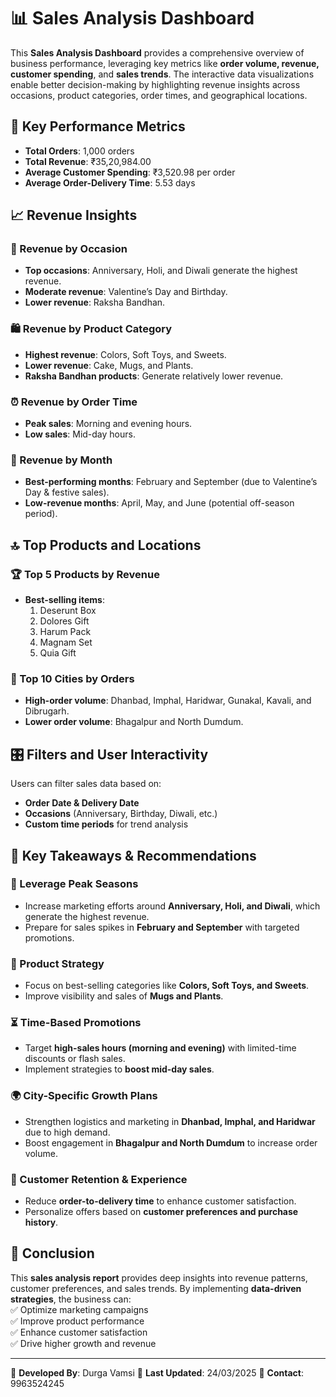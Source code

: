 # 📊 Sales Analysis Dashboard  

This **Sales Analysis Dashboard** provides a comprehensive overview of business performance, leveraging key metrics like **order volume, revenue, customer spending**, and **sales trends**. The interactive data visualizations enable better decision-making by highlighting revenue insights across occasions, product categories, order times, and geographical locations.  

## 📌 Key Performance Metrics  
- **Total Orders**: 1,000 orders  
- **Total Revenue**: ₹35,20,984.00  
- **Average Customer Spending**: ₹3,520.98 per order  
- **Average Order-Delivery Time**: 5.53 days  

## 📈 Revenue Insights  

### 🎉 Revenue by Occasion  
- **Top occasions**: Anniversary, Holi, and Diwali generate the highest revenue.  
- **Moderate revenue**: Valentine’s Day and Birthday.  
- **Lower revenue**: Raksha Bandhan.  

### 🛍️ Revenue by Product Category  
- **Highest revenue**: Colors, Soft Toys, and Sweets.  
- **Lower revenue**: Cake, Mugs, and Plants.  
- **Raksha Bandhan products**: Generate relatively lower revenue.  

### ⏰ Revenue by Order Time  
- **Peak sales**: Morning and evening hours.  
- **Low sales**: Mid-day hours.  

### 📆 Revenue by Month  
- **Best-performing months**: February and September (due to Valentine’s Day & festive sales).  
- **Low-revenue months**: April, May, and June (potential off-season period).  

## 🔝 Top Products and Locations  

### 🏆 Top 5 Products by Revenue  
- **Best-selling items**:  
  1. Deserunt Box  
  2. Dolores Gift  
  3. Harum Pack  
  4. Magnam Set  
  5. Quia Gift  

### 📍 Top 10 Cities by Orders  
- **High-order volume**: Dhanbad, Imphal, Haridwar, Gunakal, Kavali, and Dibrugarh.  
- **Lower order volume**: Bhagalpur and North Dumdum.  

## 🎛️ Filters and User Interactivity  
Users can filter sales data based on:  
- **Order Date & Delivery Date**  
- **Occasions** (Anniversary, Birthday, Diwali, etc.)  
- **Custom time periods** for trend analysis  

## 📌 Key Takeaways & Recommendations  

### 🚀 Leverage Peak Seasons  
- Increase marketing efforts around **Anniversary, Holi, and Diwali**, which generate the highest revenue.  
- Prepare for sales spikes in **February and September** with targeted promotions.  

### 🎯 Product Strategy  
- Focus on best-selling categories like **Colors, Soft Toys, and Sweets**.  
- Improve visibility and sales of **Mugs and Plants**.  

### ⏳ Time-Based Promotions  
- Target **high-sales hours (morning and evening)** with limited-time discounts or flash sales.  
- Implement strategies to **boost mid-day sales**.  

### 🌍 City-Specific Growth Plans  
- Strengthen logistics and marketing in **Dhanbad, Imphal, and Haridwar** due to high demand.  
- Boost engagement in **Bhagalpur and North Dumdum** to increase order volume.  

### 🤝 Customer Retention & Experience  
- Reduce **order-to-delivery time** to enhance customer satisfaction.  
- Personalize offers based on **customer preferences and purchase history**.  

## 🏁 Conclusion  
This **sales analysis report** provides deep insights into revenue patterns, customer preferences, and sales trends. By implementing **data-driven strategies**, the business can:  
✅ Optimize marketing campaigns  
✅ Improve product performance  
✅ Enhance customer satisfaction  
✅ Drive higher growth and revenue  

---
📌 **Developed By**: Durga Vamsi 
📅 **Last Updated**: 24/03/2025
🔗 **Contact**: 9963524245
